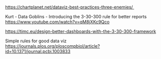 https://chartplanet.net/dataviz-best-practices-three-enemies/ 

Kurt - Data Goblins - Introducing the 3-30-300 rule for better reports
https://www.youtube.com/watch?v=qM8jXKc9Qco

https://timc.eu/design-better-dashboards-with-the-3-30-300-framework

Simple rules for good data viz 
https://journals.plos.org/ploscompbiol/article?id=10.1371/journal.pcbi.1003833